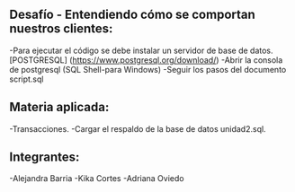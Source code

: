 ## Desafío - Entendiendo cómo se comportan nuestros clientes: 
-Para ejecutar el código se debe instalar un servidor de base de datos.
[POSTGRESQL] (https://www.postgresql.org/download/)
-Abrir la consola de postgresql (SQL Shell-para Windows)
-Seguir los pasos del documento script.sql

## Materia aplicada:
-Transacciones.
-Cargar el respaldo de la base de datos unidad2.sql.

## Integrantes:
-Alejandra Barria
-Kika Cortes
-Adriana Oviedo
